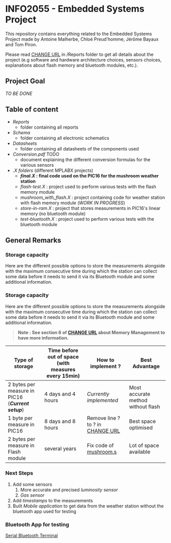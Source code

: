 # INFO2055 - Embedded Systems Project

This repository contains everything related to the Embedded Systems Project made by Antoine Malherbe, Chloé Preud'homme, Jérôme Bayaux and Tom Piron.

Please read [CHANGE URL](/Reports/Rapport_3_Projet_Embedded.pdf) in /Reports folder to get all details about the project (e.g software and hardware architecture choices, sensors choices, explanations about flash memory and bluetooth modules, etc.).

## Project Goal

_TO BE DONE_

## Table of content

* _Reports_
  * folder containing all reports
* _Schema_
  * folder containing all electronic schematics
* _Datasheets_
  * folder containing all datasheets of the components used
* _Conversion.pdf_ TODO
  * document explaining the different conversion formulas for the various sensors
* _.X folders_ (different MPLABX projects)
  * **_final.X_ : final code used on the PIC16 for the mushroom weather station**
  * _flash-test.X_ : project used to perform various tests with the flash memory module
  * _mushroom_with_flash.X_ : project containing code for weather station with flash memory module (_WORK IN PROGRESS_)
  * _store-in-ram.X_ : project that stores measurements in PIC16's linear memory (no bluetooth module)
  * _test-bluetooth.X_ : project used to perform various tests with the bluetooth module

## General Remarks

### Storage capacity
Here are the different possible options to store the measurements alongside with the maximum consecutive time during which the station can collect some data before it needs to send it via its Bluetooth module and some additional information.

### Storage capacity
Here are the different possible options to store the measurements alongside with the maximum consecutive time during which the station can collect some data before it needs to send it via its Bluetooth module and some additional information.

> **Note : See section 6 of [CHANGE URL](/Reports/Rapport_3_Projet_Embedded.pdf) about Memory Management to have more information.**

Type of storage                                   | Time before out of space (with measures every 15min) | How to implement ?                                          | Best Advantage
------------------------------------------------- | ---------------------------------------------------- | ----------------------------------------------------------- | --------------
2 bytes per measure in PIC16 (**_Current setup_**)| 4 days and 4 hours                                   | _Currently implemented_                                     | Most accurate method without flash
1 byte per measure in PIC16                       | 8 days and 8 hours                                   | Remove line ? to ? in [CHANGE URL](/final.X/without_flash.s)| Best space optimised
2 bytes per measure in Flash module               | several years                                        | Fix code of [mushroom.s](/mushroom_with_flash.X/mushroom.s) | Lot of space available

### Next Steps
1. Add some sensors
    1. More accurate and precised _luminosity sensor_
    2. _Gas sensor_
2. Add _timestamps_ to the measurements
3. Built _Mobile application_ to get data from the weather station without the bluetooth app used for testing

### Bluetooth App for testing
[Serial Bluetooth Terminal](https://play.google.com/store/apps/details?id=de.kai_morich.serial_bluetooth_terminal&hl=fr&gl=US)
